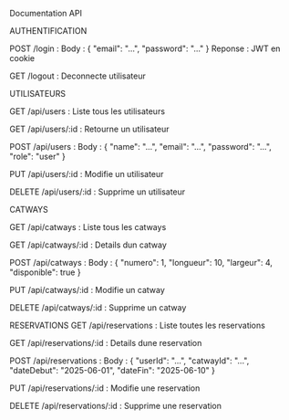Documentation API

AUTHENTIFICATION

POST /login :
Body : { "email": "...", "password": "..." }
Reponse : JWT en cookie

GET /logout :
Deconnecte utilisateur

UTILISATEURS

GET /api/users :
Liste tous les utilisateurs

GET /api/users/:id :
Retourne un utilisateur

POST /api/users :
Body : { "name": "...", "email": "...", "password": "...", "role": "user" }

PUT /api/users/:id :
Modifie un utilisateur

DELETE /api/users/:id :
Supprime un utilisateur

CATWAYS

GET /api/catways :
Liste tous les catways

GET /api/catways/:id :
Details dun catway

POST /api/catways :
Body : { "numero": 1, "longueur": 10, "largeur": 4, "disponible": true }

PUT /api/catways/:id :
Modifie un catway

DELETE /api/catways/:id :
Supprime un catway

RESERVATIONS
GET /api/reservations :
Liste toutes les reservations

GET /api/reservations/:id :
Details dune reservation

POST /api/reservations :
Body : {
"userId": "...",
"catwayId": "...",
"dateDebut": "2025-06-01",
"dateFin": "2025-06-10"
}

PUT /api/reservations/:id :
Modifie une reservation

DELETE /api/reservations/:id :
Supprime une reservation
